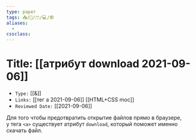 ```yaml
---
type: paper
tags: 📥️/📜️/🩳/💻/🕸
aliases:
  - 
cssclass: 
---
```




# Title: **[[атрибут download 2021-09-06]]**
- `Type:` [[&]]
- `Links:` [[тег a 2021-09-06]] [[HTML+CSS moc]]
- `Reviewed Date:` [[2021-09-06]]

Для того чтобы предотвратить открытие файлов прямо в браузере, у тега `<a>` существует атрибут `download`, который поможет именно скачать файл.

